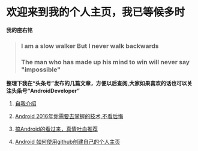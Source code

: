 # 欢迎来到我的个人主页，我已等候多时
**我的座右铭**
>### **I am a slow walker But I never walk backwards**
>### **The man who has made up his mind to win will never say "impossible"**

**整理下我在“头条号”发布的几篇文章，方便以后查阅,大家如果喜欢的话也可以关注头条号“AndroidDeveloper”**

1. [自我介绍](http://toutiao.com/i6283070968847925761/)

2. [Android 2016年你需要去掌握的技术,不看后悔](http://toutiao.com/i6283329584586818049/)

3. [搞Android的看过来，真情吐血推荐](http://toutiao.com/i6283624772974674434/)

4. [Android 如何使用github创建自己的个人主页](http://toutiao.com/i6283998263670473217/)



